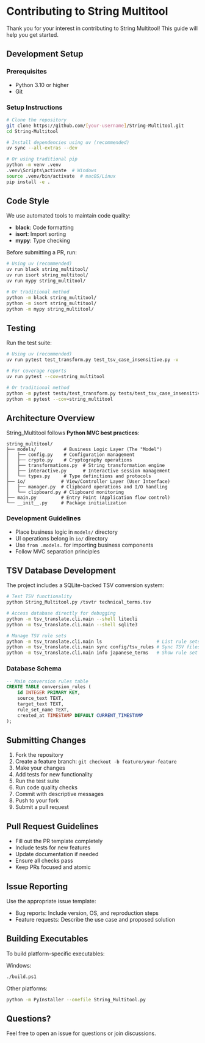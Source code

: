 # Contributing to String Multitool

Thank you for your interest in contributing to String Multitool! This guide will help you get started.

## Development Setup

### Prerequisites
- Python 3.10 or higher
- Git

### Setup Instructions
```bash
# Clone the repository
git clone https://github.com/[your-username]/String-Multitool.git
cd String-Multitool

# Install dependencies using uv (recommended)
uv sync --all-extras --dev

# Or using traditional pip
python -m venv .venv
.venv\Scripts\activate  # Windows
source .venv/bin/activate  # macOS/Linux
pip install -e .
```

## Code Style

We use automated tools to maintain code quality:

- **black**: Code formatting
- **isort**: Import sorting  
- **mypy**: Type checking

Before submitting a PR, run:
```bash
# Using uv (recommended)
uv run black string_multitool/
uv run isort string_multitool/
uv run mypy string_multitool/

# Or traditional method
python -m black string_multitool/
python -m isort string_multitool/
python -m mypy string_multitool/
```

## Testing

Run the test suite:
```bash
# Using uv (recommended)
uv run pytest test_transform.py test_tsv_case_insensitive.py -v

# For coverage reports
uv run pytest --cov=string_multitool

# Or traditional method
python -m pytest tests/test_transform.py tests/test_tsv_case_insensitive.py -v
python -m pytest --cov=string_multitool
```

## Architecture Overview

String_Multitool follows **Python MVC best practices**:

```
string_multitool/
├── models/          # Business Logic Layer (The "Model")
│   ├── config.py    # Configuration management
│   ├── crypto.py    # Cryptography operations
│   ├── transformations.py  # String transformation engine
│   ├── interactive.py      # Interactive session management
│   └── types.py     # Type definitions and protocols
├── io/             # View/Controller Layer (User Interface)
│   ├── manager.py  # Clipboard operations and I/O handling
│   └── clipboard.py # Clipboard monitoring
├── main.py         # Entry Point (Application flow control)
└── __init__.py     # Package initialization
```

### Development Guidelines
- Place business logic in `models/` directory
- UI operations belong in `io/` directory  
- Use `from .models.` for importing business components
- Follow MVC separation principles

## TSV Database Development

The project includes a SQLite-backed TSV conversion system:

```bash
# Test TSV functionality
python String_Multitool.py /tsvtr technical_terms.tsv

# Access database directly for debugging
python -m tsv_translate.cli.main --shell litecli
python -m tsv_translate.cli.main --shell sqlite3

# Manage TSV rule sets
python -m tsv_translate.cli.main ls                    # List rule sets
python -m tsv_translate.cli.main sync config/tsv_rules # Sync TSV files
python -m tsv_translate.cli.main info japanese_terms   # Show rule set info
```

### Database Schema
```sql
-- Main conversion rules table
CREATE TABLE conversion_rules (
    id INTEGER PRIMARY KEY,
    source_text TEXT,
    target_text TEXT, 
    rule_set_name TEXT,
    created_at TIMESTAMP DEFAULT CURRENT_TIMESTAMP
);
```

## Submitting Changes

1. Fork the repository
2. Create a feature branch: `git checkout -b feature/your-feature`
3. Make your changes
4. Add tests for new functionality
5. Run the test suite
6. Run code quality checks
7. Commit with descriptive messages
8. Push to your fork
9. Submit a pull request

## Pull Request Guidelines

- Fill out the PR template completely
- Include tests for new features
- Update documentation if needed
- Ensure all checks pass
- Keep PRs focused and atomic

## Issue Reporting

Use the appropriate issue template:
- Bug reports: Include version, OS, and reproduction steps
- Feature requests: Describe the use case and proposed solution

## Building Executables

To build platform-specific executables:

Windows:
```bash
./build.ps1
```

Other platforms:
```bash
python -m PyInstaller --onefile String_Multitool.py
```

## Questions?

Feel free to open an issue for questions or join discussions.
